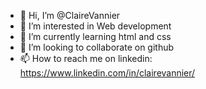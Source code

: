 - 👋 Hi, I’m @ClaireVannier
- 👀 I’m interested in Web development
- 🌱 I’m currently learning html and css 
- 💞️ I’m looking to collaborate on github
- 📫 How to reach me on linkedin: https://www.linkedin.com/in/clairevannier/
